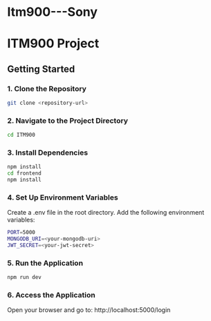 ﻿# Itm900---Sony

# ITM900 Project

## Getting Started

### 1. Clone the Repository
```sh
git clone <repository-url>
```

### 2. Navigate to the Project Directory
```sh
cd ITM900
```

### 3. Install Dependencies
```sh
npm install
cd frontend
npm install
```

### 4. Set Up Environment Variables
Create a .env file in the root directory.
Add the following environment variables:
```sh
PORT=5000  
MONGODB_URI=<your-mongodb-uri>  
JWT_SECRET=<your-jwt-secret>  
```

### 5. Run the Application
```sh
npm run dev
```
### 6. Access the Application
Open your browser and go to:
http://localhost:5000/login
